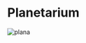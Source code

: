 # Planetarium

![plana](https://github.com/user-attachments/assets/32e9584c-dcf3-41a9-b778-b9cf1c0cefe4)
